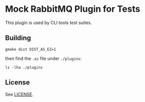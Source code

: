 # Mock RabbitMQ Plugin for Tests

This plugin is used by CLI tools test suites.

## Building

``` shell
gmake dist DIST_AS_EZ=1
```

then find the `.ez` file under `./plugins`:

``` shell
ls -lha ./plugins
```

## License

See [LICENSE](./LICENSE).
